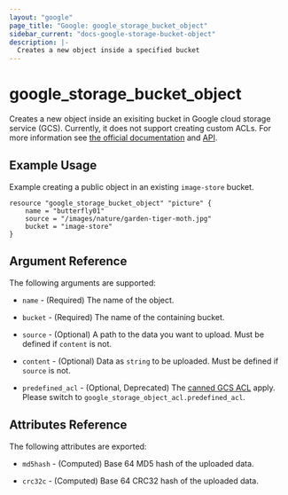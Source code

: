 ```yaml
---
layout: "google"
page_title: "Google: google_storage_bucket_object"
sidebar_current: "docs-google-storage-bucket-object"
description: |-
  Creates a new object inside a specified bucket
---
```


# google\_storage\_bucket\_object

Creates a new object inside an exisiting bucket in Google cloud storage service (GCS). Currently, it does not support creating custom ACLs. For more information see [the official documentation](https://cloud.google.com/storage/docs/overview) and [API](https://cloud.google.com/storage/docs/json_api).


## Example Usage

Example creating a public object in an existing `image-store` bucket.

```
resource "google_storage_bucket_object" "picture" {
	name = "butterfly01"
    source = "/images/nature/garden-tiger-moth.jpg"
    bucket = "image-store"
}

```

## Argument Reference

The following arguments are supported:

* `name` - (Required) The name of the object.

* `bucket` - (Required) The name of the containing bucket.

* `source` - (Optional) A path to the data you want to upload. Must be defined
if `content` is not.

* `content` - (Optional) Data as `string` to be uploaded. Must be defined if
`source` is not.

* `predefined_acl` - (Optional, Deprecated) The [canned GCS ACL](https://cloud.google.com/storage/docs/access-control#predefined-acl) apply. Please switch
to `google_storage_object_acl.predefined_acl`.

## Attributes Reference

The following attributes are exported:

* `md5hash` - (Computed) Base 64 MD5 hash of the uploaded data.

* `crc32c` - (Computed) Base 64 CRC32 hash of the uploaded data.
